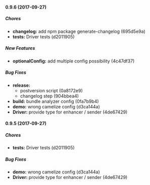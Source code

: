 #### 0.9.6 (2017-09-27)

##### Chores

* **changelog:** add npm package generate-changelog (695d5e9a)
* **tests:** Driver tests (d2011905)

##### New Features

* **optionalConfig:** add multiple config possibility (4c47df37)

##### Bug Fixes

* **release:**
  * postversion script (0a8172e9)
  * changelog step (904bbea4)
* **build:** bundle analyzer config (0fa7b9b4)
* **demo:** wrong camelize config (d3ca144a)
* **Driver:** provide type for enhancer / sender (4de67429)

#### 0.9.5 (2017-09-27)

##### Chores

* **tests:** Driver tests (d2011905)

##### Bug Fixes

* **demo:** wrong camelize config (d3ca144a)
* **Driver:** provide type for enhancer / sender (4de67429)

